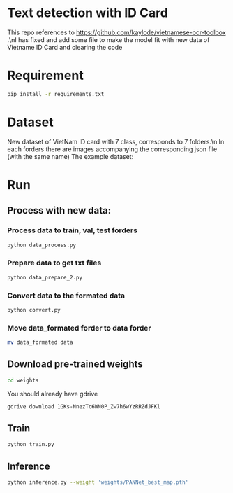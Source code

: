 # Text detection with ID Card
This repo references to https://github.com/kaylode/vietnamese-ocr-toolbox .\nI has fixed and add some file to make the model fit with new data of Vietname ID Card and clearing the code

# Requirement
```bash
pip install -r requirements.txt
```

# Dataset
New dataset of VietNam ID card with 7 class, corresponds to 7 folders.\n
In each forders there are images accompanying the corresponding json file (with the same name)
The example dataset:

# Run

## Process with new data:

### Process data to train, val, test forders
```bash
python data_process.py
```

### Prepare data to get txt files
```bash
python data_prepare_2.py
```

### Convert data to the formated data
```bash
python convert.py
```

### Move data_formated forder to data forder
```bash
mv data_formated data
```

## Download pre-trained weights
```bash
cd weights
```
You should already have gdrive
```bash
gdrive download 1GKs-NnezTc6WN0P_Zw7h6wYzRRZdJFKl
```
## Train
```bash
python train.py
```

## Inference
```bash
python inference.py --weight 'weights/PANNet_best_map.pth'
```



